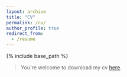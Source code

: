```yaml
---
layout: archive
title: "CV"
permalink: /cv/
author_profile: true
redirect_from:
  - /resume
---
```


{% include base_path %}

> You're welcome to download my cv [here](https://lry89757.github.io/files/CV_RunyuLu.pdf).
